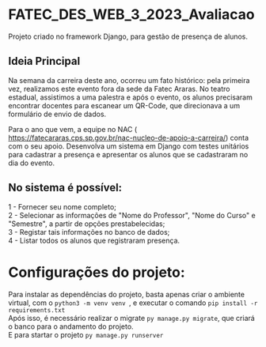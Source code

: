 # FATEC_DES_WEB_3_2023_Avaliacao
Projeto criado no framework Django, para gestão de presença de alunos.

## Ideia Principal
Na semana da carreira deste ano, ocorreu um fato histórico: pela primeira vez, realizamos este evento fora da sede da Fatec Araras. No teatro estadual, assistimos a uma palestra e após o evento, os alunos precisaram encontrar docentes para escanear um QR-Code, que direcionava a um formulário de envio de dados.

Para o ano que vem, a equipe no NAC ( https://fatecararas.cps.sp.gov.br/nac-nucleo-de-apoio-a-carreira/) conta com o seu apoio. Desenvolva um sistema em Django com testes unitários para cadastrar a presença e apresentar os alunos que se cadastraram no dia do evento.

## No sistema é possível:
1 - Fornecer seu nome completo; <br>
2 - Selecionar as informações de "Nome do Professor", "Nome do Curso" e "Semestre", a partir de opções prestabelecidas; <br>
3 - Registar tais informações no banco de dados; <br>
4 - Listar todos os alunos que registraram presença. <br>

# Configurações do projeto:
Para instalar as dependências do projeto, basta apenas criar o ambiente virtual, com o `python3 -m venv venv `, e executar o comando `pip install -r requirements.txt`<br>
Após isso, é necessário realizar o migrate `py manage.py migrate`, que criará o banco para o andamento do projeto. <br>
E para startar o projeto `py manage.py runserver`
